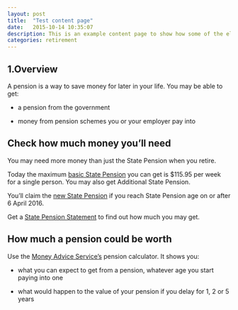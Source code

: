 ```yaml
---
layout: post
title:  "Test content page"
date:   2015-10-14 10:35:07
description: This is an example content page to show how some of the elements might work together and layout might appear.
categories: retirement
---
```


## 1.Overview
A pension is a way to save money for later in your life.
You may be able to get:

- a pension from the government

- money from pension schemes you or your employer pay into

## Check how much money you’ll need
You may need more money than just the State Pension when you retire.

Today the maximum <a href="#">basic State Pension</a> you can get is $115.95 per week for a single person. You may also get Additional State Pension.

You’ll claim the <a href="#">new State Pension</a> if you reach State Pension age on or after 6 April 2016.

Get a <a href="#">State Pension Statement</a> to find out how much you may get.

## How much a pension could be worth
Use the <a href="#">Money Advice Service’s</a> pension calculator.
It shows you:

- what you can expect to get from a pension, whatever age you start paying into one

- what would happen to the value of your pension if you delay for
1, 2 or 5 years

